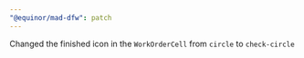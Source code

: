 ```yaml
---
"@equinor/mad-dfw": patch
---
```


Changed the finished icon in the `WorkOrderCell` from `circle` to `check-circle`
